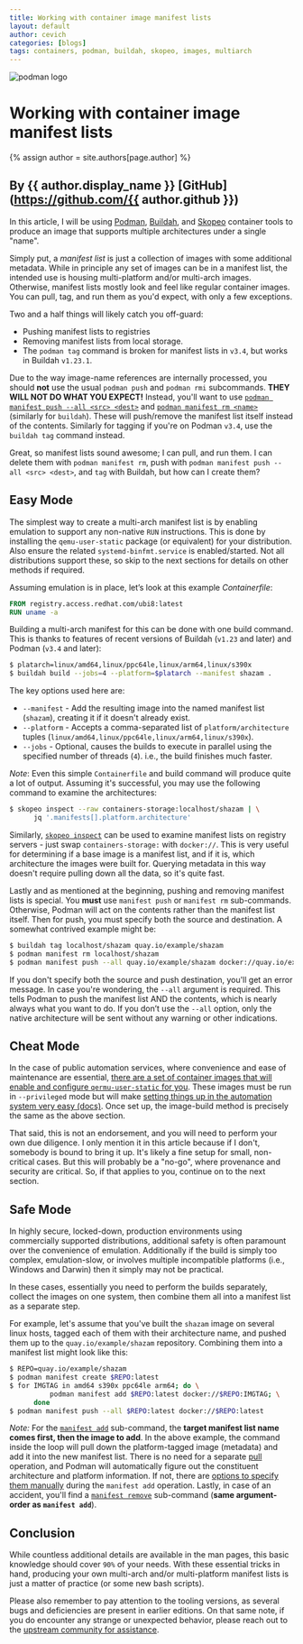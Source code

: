 ```yaml
---
title: Working with container image manifest lists
layout: default
author: cevich
categories: [blogs]
tags: containers, podman, buildah, skopeo, images, multiarch
---
```

![podman logo](https://podman.io/images/podman.svg)

# Working with container image manifest lists
{% assign author = site.authors[page.author] %}
## By {{ author.display_name }} [GitHub](https://github.com/{{ author.github }})

In this article, I will be using
[Podman](https://github.com/containers/podman),
[Buildah](https://github.com/containers/buildah),
and
[Skopeo](https://github.com/containers/skopeo)
container tools to produce an image that supports multiple architectures
under a single "name".

<!--readmore-->

Simply put, a *manifest list* is just a collection of images with some
additional metadata. While in principle any set of images can be in a
manifest list, the intended use is housing multi-platform and/or multi-arch
images.  Otherwise, manifest lists mostly look and feel like regular container
images.  You can pull, tag, and run them as you'd expect, with only a few
exceptions.

Two and a half things will likely catch you off-guard:

* Pushing manifest lists to registries
* Removing manifest lists from local storage.
* The `podman tag` command is broken for manifest lists in `v3.4`, but
  works in Buildah `v1.23.1`.

Due to the way image-name references are internally processed, you should
**not** use the usual `podman push` and `podman rmi` subcommands.
**THEY WILL NOT DO WHAT YOU EXPECT!**  Instead, you'll want to use
[`podman manifest push --all <src> <dest>`](https://docs.podman.io/en/latest/markdown/podman-manifest-push.1.html) and
[`podman manifest rm <name>`](https://docs.podman.io/en/latest/markdown/podman-manifest-rm.1.html)
(similarly for `buildah`).  These will push/remove the manifest list
itself instead of the contents.  Similarly for tagging if you're on Podman `v3.4`,
use the `buildah tag` command instead.

Great, so manifest lists sound awesome; I can pull, and run them.
I can delete them with `podman manifest rm`, push with
`podman manifest push --all <src> <dest>`, and `tag` with Buildah,
but how can I create them?

## Easy Mode

The simplest way to create a multi-arch manifest list is by enabling
emulation to support any non-native `RUN` instructions.  This is done
by installing the `qemu-user-static` package (or equivalent) for your
distribution.  Also ensure the related `systemd-binfmt.service` is
enabled/started.  Not all distributions support these, so skip to the
next sections for details on other methods if required.

Assuming emulation is in place, let’s look at this example *Containerfile*:

```Dockerfile
FROM registry.access.redhat.com/ubi8:latest
RUN uname -a
```

Building a multi-arch manifest for this can be done with one build command.
This is thanks to features of recent versions of Buildah (`v1.23` and later)
and Podman (`v3.4` and later):

```bash
$ platarch=linux/amd64,linux/ppc64le,linux/arm64,linux/s390x
$ buildah build --jobs=4 --platform=$platarch --manifest shazam .
```

The key options used here are:

* `--manifest` - Add the resulting image into the named manifest list (`shazam`),
  creating it if it doesn't already exist.
* `--platform` - Accepts a comma-separated list of `platform/architecture`
  tuples (`linux/amd64,linux/ppc64le,linux/arm64,linux/s390x`).
* `--jobs` - Optional, causes the builds to execute in parallel using
  the specified number of threads (`4`). i.e., the build finishes much
  faster.

*Note*: Even this simple `Containerfile` and build command will produce
quite a lot of output.  Assuming it's successful, you may use the following
command to examine the architectures:

```bash
$ skopeo inspect --raw containers-storage:localhost/shazam | \
      jq '.manifests[].platform.architecture'
```

Similarly,
[`skopeo inspect`](https://github.com/containers/skopeo/blob/main/docs/skopeo-inspect.1.md)
can be used to examine manifest lists on registry servers - just swap
`containers-storage:` with `docker://`.  This is very useful for
determining if a base image is a manifest list, and if it is, which
architecture the images were built for.  Querying metadata in this
way doesn't require pulling down all the data, so it's quite fast.

Lastly and as mentioned at the beginning, pushing and removing manifest
lists is special.  You **must** use `manifest push` or `manifest rm` sub-commands.
Otherwise, Podman will act on the contents rather than the manifest list
itself.  Then for push, you must specify both the source and destination.
A somewhat contrived example might be:

```bash
$ buildah tag localhost/shazam quay.io/example/shazam
$ podman manifest rm localhost/shazam
$ podman manifest push --all quay.io/example/shazam docker://quay.io/example/shazam
```

If you don't specify both the source and push destination, you'll
get an error message.  In case you're wondering, the `--all` argument is
required.  This tells Podman to push the manifest list AND the contents,
which is nearly always what you want to do. If you don’t use the `--all`
option, only the native architecture will be sent without any warning or
other indications.

## Cheat Mode

In the case of public automation services, where convenience and ease of
maintenance are essential, [there are a set of container images that will
enable and configure `qermu-user-static` for
you](https://github.com/orgs/multiarch/repositories).
These images must be run in `--privileged` mode but will make
[setting things up in the automation system very easy (docs)](https://github.com/multiarch/qemu-user-static#getting-started).
Once set up, the image-build method is precisely the same as the above section.

That said, this is not an endorsement, and you will need to perform your own due
diligence.  I only mention it in this article because if I don't, somebody is
bound to bring it up.  It's likely a fine setup for small, non-critical cases.
But this will probably be a "no-go", where provenance and security are critical.
So, if that applies to you, continue on to the next section.

## Safe Mode

In highly secure, locked-down, production environments using commercially
supported distributions, additional safety is often paramount over the
convenience of emulation. Additionally if the build is simply too complex,
emulation-slow, or involves multiple incompatible platforms (i.e., Windows
and Darwin) then it simply may not be practical.

In these cases, essentially you need to perform the builds separately,
collect the images on one system, then combine them all into a manifest
list as a separate step.

For example, let's assume that you've built the `shazam` image on several
linux hosts, tagged each of them with their architecture name, and pushed them
up to the `quay.io/example/shazam` repository.  Combining them into a
manifest list might look like this:

```bash
$ REPO=quay.io/example/shazam
$ podman manifest create $REPO:latest
$ for IMGTAG in amd64 s390x ppc64le arm64; do \
          podman manifest add $REPO:latest docker://$REPO:IMGTAG; \
      done
$ podman manifest push --all $REPO:latest docker://$REPO:latest
```

*Note:* For the
[`manifest add`](https://docs.podman.io/en/latest/markdown/podman-manifest-add.1.html)
sub-command, the **target manifest list name comes first, then the image to add**.
In the above example, the command inside the loop will pull down the
platform-tagged image (metadata) and add it into the new manifest list. There
is no need for a separate
[pull](https://docs.podman.io/en/latest/markdown/podman-pull.1.html)
operation, and Podman will automatically figure out the constituent architecture
and platform information.  If not, there are
[options to specify them manually](https://docs.podman.io/en/latest/markdown/podman-manifest-add.1.html#arch)
during the `manifest add` operation.  Lastly, in case of an accident, you'll
find a
[`manifest remove`](https://docs.podman.io/en/latest/markdown/podman-manifest-remove.1.html)
sub-command (**same argument-order as `manifest add`**).

## Conclusion

While countless additional details are available in the man pages, this basic
knowledge should cover `90%` of your needs.  With these essential tricks in
hand, producing your own multi-arch and/or multi-platform manifest lists
is just a matter of practice (or some new bash scripts).

Please also remember to pay attention to the tooling versions, as several
bugs and deficiencies are present in earlier editions.  On that same note,
if you do encounter any strange or unexpected behavior, please reach out
to the [upstream community for assistance](https://podman.io/community/#slack-irc-matrix-and-discord).
